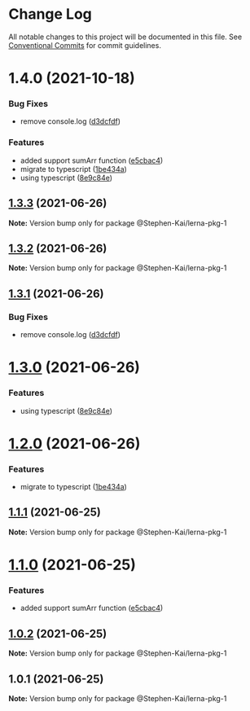 # Change Log

All notable changes to this project will be documented in this file.
See [Conventional Commits](https://conventionalcommits.org) for commit guidelines.

# 1.4.0 (2021-10-18)


### Bug Fixes

* remove console.log ([d3dcfdf](https://github.com/Stephen-Kai/lerna-workspace/commit/d3dcfdf66886ec753a1e2e1293424e292ca2ea10))


### Features

* added support sumArr function ([e5cbac4](https://github.com/Stephen-Kai/lerna-workspace/commit/e5cbac43fa6d581bf181fe67d9aca6f1300f6b16))
* migrate to typescript ([1be434a](https://github.com/Stephen-Kai/lerna-workspace/commit/1be434a1c63cf779bab1dcdd10cb3faed5625e0c))
* using typescript ([8e9c84e](https://github.com/Stephen-Kai/lerna-workspace/commit/8e9c84ec62b2b5a79ffea2a7cb6c98644846957f))





## [1.3.3](git@github.com:Stephen-Kai/lerna-workspace.git/compare/@Stephen-Kai/lerna-pkg-1@1.3.2...@Stephen-Kai/lerna-pkg-1@1.3.3) (2021-06-26)

**Note:** Version bump only for package @Stephen-Kai/lerna-pkg-1





## [1.3.2](git@github.com:Stephen-Kai/lerna-workspace.git/compare/@Stephen-Kai/lerna-pkg-1@1.3.1...@Stephen-Kai/lerna-pkg-1@1.3.2) (2021-06-26)

**Note:** Version bump only for package @Stephen-Kai/lerna-pkg-1





## [1.3.1](git@github.com:Stephen-Kai/lerna-workspace.git/compare/@Stephen-Kai/lerna-pkg-1@1.3.0...@Stephen-Kai/lerna-pkg-1@1.3.1) (2021-06-26)


### Bug Fixes

* remove console.log ([d3dcfdf](git@github.com:Stephen-Kai/lerna-workspace.git/commit/d3dcfdf66886ec753a1e2e1293424e292ca2ea10))





# [1.3.0](git@github.com:Stephen-Kai/lerna-workspace.git/compare/@Stephen-Kai/lerna-pkg-1@1.2.0...@Stephen-Kai/lerna-pkg-1@1.3.0) (2021-06-26)


### Features

* using typescript ([8e9c84e](git@github.com:Stephen-Kai/lerna-workspace.git/commit/8e9c84ec62b2b5a79ffea2a7cb6c98644846957f))





# [1.2.0](git@github.com:Stephen-Kai/lerna-workspace.git/compare/@Stephen-Kai/lerna-pkg-1@1.1.1...@Stephen-Kai/lerna-pkg-1@1.2.0) (2021-06-26)


### Features

* migrate to typescript ([1be434a](git@github.com:Stephen-Kai/lerna-workspace.git/commit/1be434a1c63cf779bab1dcdd10cb3faed5625e0c))





## [1.1.1](git@github.com:Stephen-Kai/lerna-workspace.git/compare/@Stephen-Kai/lerna-pkg-1@1.1.0...@Stephen-Kai/lerna-pkg-1@1.1.1) (2021-06-25)

**Note:** Version bump only for package @Stephen-Kai/lerna-pkg-1





# [1.1.0](git@github.com:Stephen-Kai/lerna-workspace.git/compare/@Stephen-Kai/lerna-pkg-1@1.0.2...@Stephen-Kai/lerna-pkg-1@1.1.0) (2021-06-25)


### Features

* added support sumArr function ([e5cbac4](git@github.com:Stephen-Kai/lerna-workspace.git/commit/e5cbac43fa6d581bf181fe67d9aca6f1300f6b16))





## [1.0.2](git@github.com:Stephen-Kai/lerna-workspace.git/compare/@Stephen-Kai/lerna-pkg-1@1.0.1...@Stephen-Kai/lerna-pkg-1@1.0.2) (2021-06-25)

**Note:** Version bump only for package @Stephen-Kai/lerna-pkg-1





## 1.0.1 (2021-06-25)

**Note:** Version bump only for package @Stephen-Kai/lerna-pkg-1

